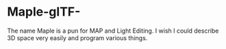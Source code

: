 # Maple-glTF-
 The name Maple is a pun for MAP and Light Editing. I wish I could describe 3D space very easily and program various things.
